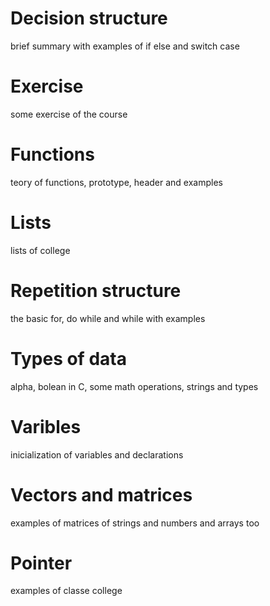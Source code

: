 # Decision structure
brief summary with examples of if else and switch case

# Exercise
some exercise of the course

# Functions
teory of functions, prototype, header and examples

# Lists
lists of college

# Repetition structure
the basic for, do while and while with examples

# Types of data
alpha, bolean in C, some math operations, strings and types

# Varibles
inicialization of variables and declarations

# Vectors and matrices
examples of matrices of strings and numbers and arrays too

# Pointer
examples of classe college
